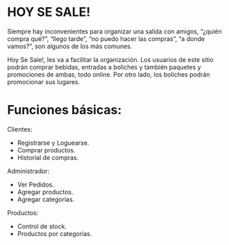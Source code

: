 # HOY SE SALE!

Siempre hay inconvenientes para organizar una salida con amigos, “¿quién compra qué?”, “llego tarde”, “no puedo hacer las compras”, “a donde vamos?”, son algunos de los más comunes. 

Hoy Se Sale!, les va a facilitar la organización. Los usuarios de este sitio podrán comprar bebidas, entradas a boliches y también paquetes y promociones de ambas, todo online. 
Por otro lado, los boliches podrán promocionar sus lugares.

# Funciones básicas:

Clientes: 
- Registrarse y Loguearse.
- Comprar productos.
- Historial de compras.

Administrador:
- Ver Pedidos.
- Agregar productos.
- Agregar categorias.

Productos:
- Control de stock.
- Productos por categorias.
